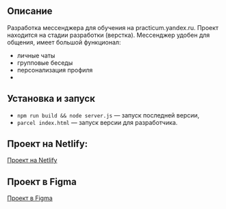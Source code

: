 ## Описание
Разработка мессенджера для обучения на practicum.yandex.ru.
Проект находится на стадии разработки (верстка). Мессенджер удобен для общения, имеет большой функционал: 
- личные чаты
- групповые беседы
- персонализация профиля
- 
## Установка и запуск

- `npm run build && node server.js` — запуск последней версии,
- `parcel index.html` — запуск версии для разработчика.

## Проект на Netlify: 
[Проект на Netlify](https://delicate-naiad-936165.netlify.app)

## Проект в Figma
[Проект в Figma](https://www.figma.com/file/Vz7Va8ctSfNOXa41E8AyGc/Untitled?node-id=0%3A1&t=2Q1shLEK4BiX4xSi-1)
